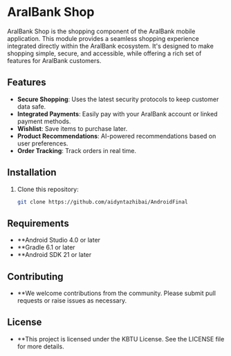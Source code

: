 # AralBank Shop

AralBank Shop is the shopping component of the AralBank mobile application. This module provides a seamless shopping experience integrated directly within the AralBank ecosystem. It's designed to make shopping simple, secure, and accessible, while offering a rich set of features for AralBank customers.

## Features

- **Secure Shopping**: Uses the latest security protocols to keep customer data safe.
- **Integrated Payments**: Easily pay with your AralBank account or linked payment methods.
- **Wishlist**: Save items to purchase later.
- **Product Recommendations**: AI-powered recommendations based on user preferences.
- **Order Tracking**: Track orders in real time.

## Installation

1. Clone this repository:

   ```bash
   git clone https://github.com/aidyntazhibai/AndroidFinal


## Requirements

- **Android Studio 4.0 or later
- **Gradle 6.1 or later
- **Android SDK 21 or later


## Contributing

- **We welcome contributions from the community. Please submit pull requests or raise issues as necessary.

## License

- **This project is licensed under the KBTU License. See the LICENSE file for more details.
